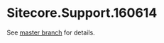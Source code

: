 # Sitecore.Support.160614

See [master branch](https://github.com/sitecoresupport/Sitecore.Support.160614) for details.